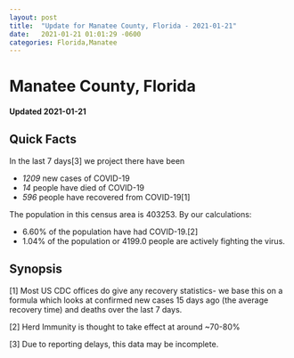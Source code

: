 ```yaml
---
layout: post
title:  "Update for Manatee County, Florida - 2021-01-21"
date:   2021-01-21 01:01:29 -0600
categories: Florida,Manatee
---
```


# Manatee County, Florida
#### Updated 2021-01-21

## Quick Facts

In the last 7 days[3] we project there have been
- *1209* new cases of COVID-19
- *14* people have died of COVID-19
- *596* people have recovered from COVID-19[1]

The population in this census area is 403253. By our calculations:
- 6.60% of the population have had COVID-19.[2]
- 1.04% of the population or 4199.0 people are actively fighting the virus.

## Synopsis




[1] Most US CDC offices do give any recovery statistics- we base this on a formula which looks at confirmed new cases
15 days ago (the average recovery time) and deaths over the last 7 days.

[2] Herd Immunity is thought to take effect at around ~70-80%

[3] Due to reporting delays, this data may be incomplete.
 
    